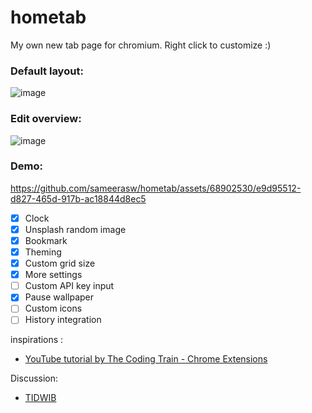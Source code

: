 # hometab
My own new tab page for chromium. Right click to customize :)

### Default layout:
![image](https://github.com/sameerasw/hometab/assets/68902530/ebb60b46-49bb-4963-a823-4f1b0613ea09)

### Edit overview:
![image](https://github.com/sameerasw/hometab/assets/68902530/e4f994a1-9450-4816-ab38-5caaa872e884)


### Demo:
https://github.com/sameerasw/hometab/assets/68902530/e9d95512-d827-465d-917b-ac18844d8ec5




- [x] Clock
- [x] Unsplash random image
- [x] Bookmark
- [x] Theming
- [x] Custom grid size
- [x] More settings
- [ ] Custom API key input
- [x] Pause wallpaper
- [ ] Custom icons
- [ ] History integration

inspirations :
- [YouTube tutorial by The Coding Train - Chrome Extensions](https://youtube.com/playlist?list=PLRqwX-V7Uu6bL9VOMT65ahNEri9uqLWfS&si=IeGLXIIPj4KzQA_X)

Discussion:
- [TIDWIB](https://t.me/tidwib)
